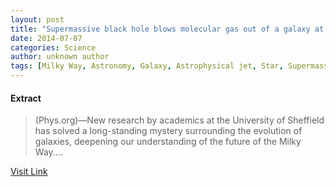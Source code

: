 ```yaml
---
layout: post
title: "Supermassive black hole blows molecular gas out of a galaxy at 1 million kilometres per hour"
date: 2014-07-07
categories: Science
author: unknown author
tags: [Milky Way, Astronomy, Galaxy, Astrophysical jet, Star, Supermassive black hole, Black hole, Physical sciences, Outer space, Astronomical objects, Nature, Physical cosmology]
---
```





#### Extract
>(Phys.org)—New research by academics at the University of Sheffield has solved a long-standing mystery surrounding the evolution of galaxies, deepening our understanding of the future of the Milky Way....



[Visit Link](http://phys.org/news323946368.html)


